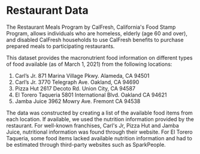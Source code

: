# Restaurant Data

The Restaurant Meals Program by CalFresh, California's Food Stamp Program, allows individuals who are homeless, elderly (age 60 and over), and disabled CalFresh households to use CalFresh benefits to purchase prepared meals to participating restaurants.

This dataset provides the macronutrient food information on different types of food available (as of March 1, 2021) from the following locations: 
 1. Carl’s Jr. 871 Marina Village Pkwy. Alameda, CA 94501 
 2. Carl’s Jr. 3770 Telegraph Ave. Oakland, CA 94690 
 3. Pizza Hut 2617 Decoto Rd. Union City, CA 94587 
 4. El Torero Taqueria 5801 International Blvd. Oakland CA 94621
 5. Jamba Juice 3962 Mowry Ave. Fremont CA 94538

The data was constructed by creating a list of the available food items from each location. If available, we used the nutrition information provided by the restaurant. For well-known franchises, Carl's Jr, Pizza Hut and Jamba Juice, nutritional information was found through their website. For El Torero Taqueria, some food items lacked available nutrition information and had to be estimated through third-party websites such as SparkPeople.
